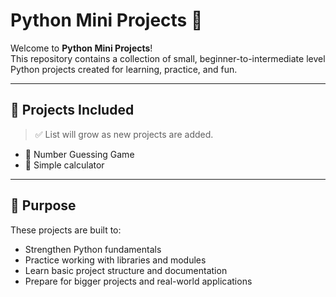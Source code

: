 # Python Mini Projects 🐍

Welcome to **Python Mini Projects**!  
This repository contains a collection of small, beginner-to-intermediate level Python projects created for learning, practice, and fun.

---

## 📁 Projects Included

> ✅ List will grow as new projects are added.

- 🔢 Number Guessing Game  
- 🧮 Simple calculator

---

## 🎯 Purpose

These projects are built to:
- Strengthen Python fundamentals
- Practice working with libraries and modules
- Learn basic project structure and documentation
- Prepare for bigger projects and real-world applications
